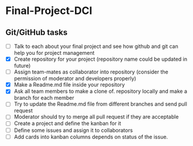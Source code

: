 # Final-Project-DCI

## Git/GitHub tasks

- [ ] Talk to each about your final project and see how github and git can help you for project management
- [x] Create repository for your project (repository name could be updated in future)
- [ ] Assign team-mates as collaborator into repository (consider the permission of moderator and developers properly)
- [x] Make a Readme.md file inside your repository
- [x] Ask all team members to make a clone of. repository locally and make a branch for each member
- [ ] Try to update the Readme.md file from different branches and send pull request
- [ ] Moderator should try to merge all pull request if they are acceptable
- [ ] Create a project and define the kanban for it
- [ ] Define some issues and assign it to collaborators
- [ ] Add cards into kanban columns depends on status of the issue.
